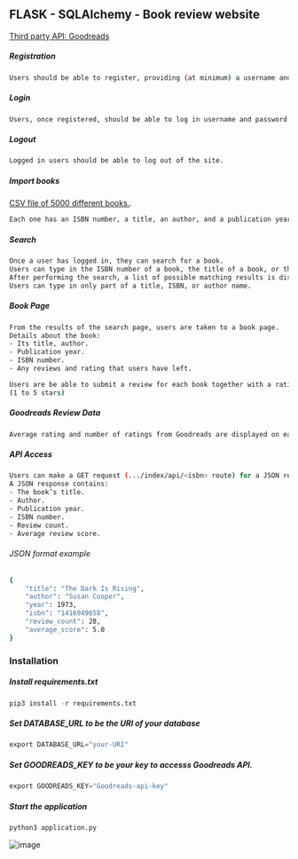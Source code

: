 ## FLASK - SQLAlchemy - Book review website
[Third party API: Goodreads](https://www.goodreads.com/api)

##### Registration 
```bash
Users should be able to register, providing (at minimum) a username and password.
```

##### Login 
```bash
Users, once registered, should be able to log in username and password.
```

##### Logout
```bash
Logged in users should be able to log out of the site.
```

##### Import books 
[CSV file of 5000 different books.](https://github.com/havy-nguyen/csv-to-postgresql).
```bash
Each one has an ISBN number, a title, an author, and a publication year. 
```

##### Search 
```bash
Once a user has logged in, they can search for a book. 
Users can type in the ISBN number of a book, the title of a book, or the author of a book.
After performing the search, a list of possible matching results is displayed. 
Users can type in only part of a title, ISBN, or author name.
```

##### Book Page 
```bash
From the results of the search page, users are taken to a book page. 
Details about the book: 
- Its title, author. 
- Publication year. 
- ISBN number. 
- Any reviews and rating that users have left. 

Users are be able to submit a review for each book together with a rating scale.
(1 to 5 stars)
```

##### Goodreads Review Data 
```bash
Average rating and number of ratings from Goodreads are displayed on each book page.
```

##### API Access 
```bash
Users can make a GET request (.../index/api/<isbn> route) for a JSON response.
A JSON response contains: 
- The book’s title.
- Author. 
- Publication year.
- ISBN number. 
- Review count.
- Average review score.
```
###### JSON format example
```bash
{
    "title": "The Dark Is Rising",
    "author": "Susan Cooper",
    "year": 1973,
    "isbn": "1416949658",
    "review_count": 28,
    "average_score": 5.0
}
```

### Installation


##### Install requirements.txt
```python
pip3 install -r requirements.txt
```

##### Set DATABASE_URL to be the URI of your database
```python
export DATABASE_URL="your-URI"
```

##### Set GOODREADS_KEY to be your key to accesss Goodreads API.
```python
export GOODREADS_KEY="Goodreads-api-key"
```

##### Start the application
```python 
python3 application.py
```


![image](https://drive.google.com/uc?export=view&id=1_jhlPzj7UJQvw1MaHMeqzmbVKBdz4ncV)





